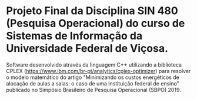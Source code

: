 # Projeto Final da Disciplina SIN 480 (Pesquisa Operacional) do curso de Sistemas de Informação da Universidade Federal de Viçosa.
Software desenvolvido através da linguagem C++ utilizando a biblioteca CPLEX (https://www.ibm.com/br-pt/analytics/cplex-optimizer) 
para resolver o modelo matemático do artigo "Minimizando os custos energéticos de alocação de aulas a salas: o caso de uma
instituição federal de ensino" publicado no Simpósio Brasileiro de Pesquisa Operacional (SBPO) 2019.
